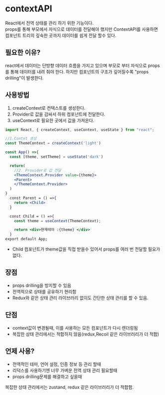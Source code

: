 # contextAPI

React에서 전역 상태를 관리 하기 위한 기능이다. <br>
props를 통해 부모에서 자식으로 데이터를 전달해야 했지만 ContextAPI를 사용하면 컴포넌트 트리의 깊숙한 곳까지 데이터를 쉽게 전달 할수 있다.

## 필요한 이유?

react에서 데이터는 단방향 데이터 흐름을 가지고 있으며 부모로 부터 자식으로 props를 통해 데이터를 내려 줘야 한다. 하지만 컴포넌트의 구조가 깊어질수록 "props drilling"이 발생한다.

## 사용방법

1. createContext로 컨텍스트를 생성한다.
2. Provider로 값을 감싸서 하위 컴포넌트에 전달한다.
3. useContext로 필요한 곳에서 값을 가져온다.

```jsx
import React, { createContext, useContext, useState } from "react";

//1.Contxt 생성
const ThemeContext = createContext('light')

const App() =>{
  const [theme, setTheme] = useState('dark')

  return(
    //2. Provider로 값 전달
    <ThemeContext.Provider value={theme}>
    <Parent>
    </ThemeContext.Provider>
  )
}
  const Parent = () =>{
    return <Child>
  }

  const Child = () =>{
    const theme = useContext(ThemeContext);

    return <div>현재테마 :{theme} </div>
  }
export default App;
```

- Child 컴포넌트가 theme값을 직접 받을수 있어서 props를 여러 번 전달할 필요가 없다.

## 장점

- props drilling을 방지할 수 있음
- 전역적으로 상태를 공유하기 현리함
- Redux와 같은 상태 관리 라이브러리 없이도 간단한 상태 관리를 할 수 있음.

## 단점

- context값이 변경될때, 이를 사용하는 모든 컴포넌트가 다시 렌더링됨
- 복잡한 상태 관리에서는 적합하지 않음(redux,Recoil 같은 라이브러리가 더 적합)

## 언제 사용?

- 전역적인 테마, 언어 설정, 인증 정보 등 관리 할때
- 리덕스를 사용하기엔 너무 가벼운 전역 상태 관리 필요할때
- props drilling문제를 해결하고 싶을때

복잡한 상태 관리에서는 zustand, redux 같은 라이브러리가 더 적합함.
